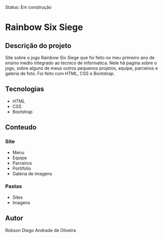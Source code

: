 Status: Em construção


# Rainbow Six Siege

## Descrição do projeto

Site sobre o jogo Rainbow Six Siege que foi feito no meu primeiro ano de ensino medio integrado ao tecnico de informatica. Nele há pagina sobre o jogo, sobre alguns de meus outros pequenos projetos, equipe, parceiros e galeria de foto. Foi feito com HTML, CSS e Bootstrap.

## Tecnologias

* HTML
* CSS
* Bootstrap

## Conteudo

### Site
 
* Menu
* Equipe
* Parceiros
* Portifolio
* Galeria de imagens

### Pastas

* Sites
* Imagens

## Autor

Robson Diego Andrade de Oliveira